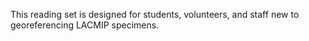 ---
---
This reading set is designed for students, volunteers, and staff new to georeferencing LACMIP specimens.
